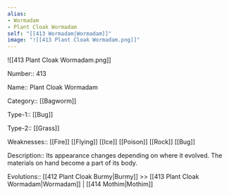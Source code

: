 ```yaml
---
alias: 
- Wormadam
- Plant Cloak Wormadam
self: "[[413 Wormadam|Wormadam]]"
image: "![[413 Plant Cloak Wormadam.png]]"
---
```


![[413 Plant Cloak Wormadam.png]]

Number:: 413

Name:: Plant Cloak Wormadam

Category:: [[Bagworm]]

Type-1:: [[Bug]]

Type-2:: [[Grass]] 

Weaknesses:: [[Fire]] [[Flying]] [[Ice]] [[Poison]] [[Rock]] [[Bug]] 

Description:: Its appearance changes depending on where it evolved. The materials on hand become a part of its body.

Evolutions:: [[412 Plant Cloak Burmy|Burmy]] >> [[413 Plant Cloak Wormadam|Wormadam]] | [[414 Mothim|Mothim]]
